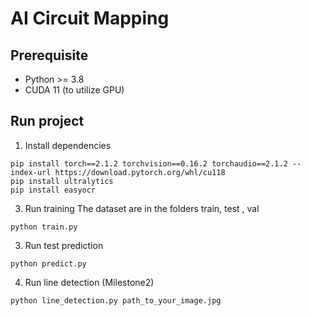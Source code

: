 # AI Circuit Mapping

## Prerequisite 
- Python  >= 3.8 
- CUDA 11 (to utilize GPU)
## Run project
1) Install dependencies

```
pip install torch==2.1.2 torchvision==0.16.2 torchaudio==2.1.2 --index-url https://download.pytorch.org/whl/cu118
pip install ultralytics
pip install easyocr
```

3) Run training
The dataset are in the folders train, test , val
```
python train.py
```

3) Run test prediction

```
python predict.py
```

4) Run line detection (Milestone2)

```
python line_detection.py path_to_your_image.jpg
```